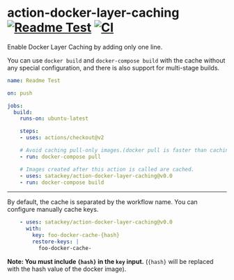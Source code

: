 # action-docker-layer-caching [![Readme Test](https://github.com/satackey/action-docker-layer-caching/workflows/Readme%20Test/badge.svg)](https://github.com/satackey/action-docker-layer-caching/actions?query=workflow%3A%22Readme+Test%22) [![CI](https://github.com/satackey/action-docker-layer-caching/workflows/CI/badge.svg)](https://github.com/satackey/action-docker-layer-caching/actions?query=workflow%3ACI)

Enable Docker Layer Caching by adding only one line.

You can use `docker build` and `docker-compose build` with the cache without any special configuration,
and there is also support for multi-stage builds.

```yaml
name: Readme Test

on: push

jobs:
  build:
    runs-on: ubuntu-latest

    steps:
    - uses: actions/checkout@v2

    # Avoid caching pull-only images.(docker pull is faster than caching in most cases.)
    - run: docker-compose pull

    # Images created after this action is called are cached.
    - uses: satackey/action-docker-layer-caching@v0.0
    - run: docker-compose build
```

---

By default, the cache is separated by the workflow name.
You can configure manually cache keys.

```yaml
    - uses: satackey/action-docker-layer-caching@v0.0
      with:
        key: foo-docker-cache-{hash}
        restore-keys: |
          foo-docker-cache-
```

**Note: You must include `{hash}` in the `key` input.** (`{hash}` will be replaced with the hash value of the docker image).
